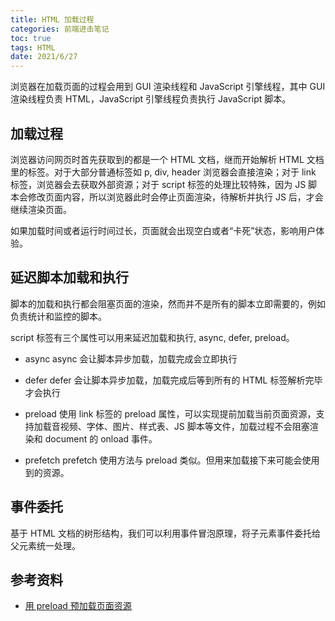 ```yaml
---
title: HTML 加载过程
categories: 前端进击笔记
toc: true
tags: HTML
date: 2021/6/27
---
```


浏览器在加载页面的过程会用到 GUI 渲染线程和 JavaScript 引擎线程，其中 GUI 渲染线程负责 HTML，JavaScript 引擎线程负责执行 JavaScript 脚本。

<!-- more -->

## 加载过程

浏览器访问网页时首先获取到的都是一个 HTML 文档，继而开始解析 HTML 文档里的标签。对于大部分普通标签如 p, div, header 浏览器会直接渲染；对于 link 标签，浏览器会去获取外部资源；对于 script 标签的处理比较特殊，因为 JS 脚本会修改页面内容，所以浏览器此时会停止页面渲染，待解析并执行 JS 后，才会继续渲染页面。

如果加载时间或者运行时间过长，页面就会出现空白或者“卡死”状态，影响用户体验。

## 延迟脚本加载和执行

脚本的加载和执行都会阻塞页面的渲染，然而并不是所有的脚本立即需要的，例如负责统计和监控的脚本。

script 标签有三个属性可以用来延迟加载和执行, async, defer, preload。

- async
  async 会让脚本异步加载，加载完成会立即执行

- defer
  defer 会让脚本异步加载，加载完成后等到所有的 HTML 标签解析完毕才会执行

- preload
  使用 link 标签的 preload 属性，可以实现提前加载当前页面资源，支持加载音视频、字体、图片、样式表、JS 脚本等文件，加载过程不会阻塞渲染和 document 的 onload 事件。

- prefetch
  prefetch 使用方法与 preload 类似。但用来加载接下来可能会使用到的资源。

## 事件委托

基于 HTML 文档的树形结构，我们可以利用事件冒泡原理，将子元素事件委托给父元素统一处理。

## 参考资料

- [用 preload 预加载页面资源](https://mp.weixin.qq.com/s/ytl3EduxfpjcbOyYT74MLg)
